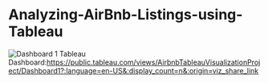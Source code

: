 # Analyzing-AirBnb-Listings-using-Tableau
![Dashboard 1](https://user-images.githubusercontent.com/104950740/205124575-08d79b11-9e97-4d5f-a804-dea302df282b.png)
Tableau Dashboard:https://public.tableau.com/views/AirbnbTableauVisualizationProject/Dashboard1?:language=en-US&:display_count=n&:origin=viz_share_link

